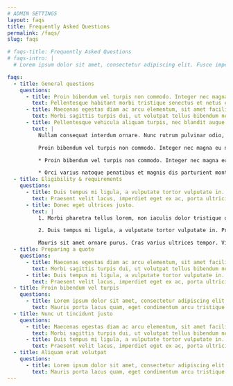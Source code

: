 ```yaml
---
# ADMIN SETTINGS
layout: faqs
title: Frequently Asked Questions
permalink: /faqs/
slug: faqs

# faqs-title: Frequently Asked Questions
# faqs-intro: |
  # Lorem ipsum dolor sit amet, consectetur adipiscing elit. Fusce imperdiet leo quis erat convallis ullamcorper.

faqs:
  - title: General questions
    questions:
      - title: Proin bibendum vel turpis non commodo. Integer nec magna eu nisl condimentum facilisis.
        text: Pellentesque habitant morbi tristique senectus et netus et malesuada fames ac turpis egestas.
      - title: Maecenas egestas diam ac arcu elementum, sit amet facilisis felis ultricies. Nullam non risus at purus vestibulum mattis. Cras imperdiet quam nec interdum varius. Sed at tincidunt dolor, et rhoncus nulla.
        text: Morbi sagittis turpis dui, ut volutpat tellus bibendum nec. Pellentesque nec diam at sem pellentesque condimentum vel id massa.
      - title: Pellentesque vehicula aliquam turpis, nec blandit augue molestie nec.
        text: |
          Nullam consequat interdum ornare. Nunc rutrum pulvinar odio, auctor placerat velit porta tristique. Integer id placerat sapien. Morbi pharetra tellus lorem, non iaculis dolor tristique quis. Phasellus sollicitudin scelerisque massa, at placerat justo feugiat nec. Duis tempus mi ligula, a vulputate tortor vulputate in.

          Proin bibendum vel turpis non commodo. Integer nec magna eu nisl condimentum facilisis.

          * Proin bibendum vel turpis non commodo. Integer nec magna eu nisl condimentum facilisis.

          * Orci varius natoque penatibus et magnis dis parturient montes, nascetur ridiculus mus. Aenean varius molestie blandit. Mauris porta lacus quam, eget condimentum arcu tristique quis.
  - title: Eligibility & requirements
    questions:
      - title: Duis tempus mi ligula, a vulputate tortor vulputate in.
        text: Praesent velit lacus, imperdiet eget ex ac, porta ultricies elit. Sed vestibulum nec ligula et aliquet. Integer pharetra pulvinar mattis. Mauris sit amet ornare purus. Cras varius ultrices tempor. Vivamus at tristique eros. Quisque cursus diam at urna vulputate, ut ultrices nunc commodo.
      - title: Donec eget ultrices justo.
        text: |
          1. Morbi pharetra tellus lorem, non iaculis dolor tristique quis. Phasellus sollicitudin scelerisque massa, at placerat justo feugiat nec.

          2. Duis tempus mi ligula, a vulputate tortor vulputate in. Praesent velit lacus, imperdiet eget ex ac, porta ultricies elit. Sed vestibulum nec ligula et aliquet. Integer pharetra pulvinar mattis.

          Mauris sit amet ornare purus. Cras varius ultrices tempor. Vivamus at tristique eros. Quisque cursus diam at urna vulputate, ut ultrices nunc commodo. Aliquam faucibus condimentum fermentum. In luctus vitae ex commodo faucibus.
  - title: Preparing a quote
    questions:
      - title: Maecenas egestas diam ac arcu elementum, sit amet facilisis felis ultricies. Nullam non risus at purus vestibulum mattis. Cras imperdiet quam nec interdum varius. Sed at tincidunt dolor, et rhoncus nulla.
        text: Morbi sagittis turpis dui, ut volutpat tellus bibendum nec. Pellentesque nec diam at sem pellentesque condimentum vel id massa.
      - title: Duis tempus mi ligula, a vulputate tortor vulputate in.
        text: Praesent velit lacus, imperdiet eget ex ac, porta ultricies elit. Sed vestibulum nec ligula et aliquet. Integer pharetra pulvinar mattis. Mauris sit amet ornare purus. Cras varius ultrices tempor.
  - title: Proin bibendum vel turpis
    questions:
      - title: Lorem ipsum dolor sit amet, consectetur adipiscing elit. Fusce imperdiet leo quis erat convallis ullamcorper.
        text: Mauris porta lacus quam, eget condimentum arcu tristique quis.
  - title: Nunc ut tincidunt justo
    questions:
      - title: Maecenas egestas diam ac arcu elementum, sit amet facilisis felis ultricies. Nullam non risus at purus vestibulum mattis. Cras imperdiet quam nec interdum varius. Sed at tincidunt dolor, et rhoncus nulla.
        text: Morbi sagittis turpis dui, ut volutpat tellus bibendum nec. Pellentesque nec diam at sem pellentesque condimentum vel id massa.
      - title: Duis tempus mi ligula, a vulputate tortor vulputate in.
        text: Praesent velit lacus, imperdiet eget ex ac, porta ultricies elit. Sed vestibulum nec ligula et aliquet. Integer pharetra pulvinar mattis. Mauris sit amet ornare purus. Cras varius ultrices tempor.
  - title: Aliquam erat volutpat
    questions:
      - title: Lorem ipsum dolor sit amet, consectetur adipiscing elit. Fusce imperdiet leo quis erat convallis ullamcorper.
        text: Mauris porta lacus quam, eget condimentum arcu tristique quis.
---
```

